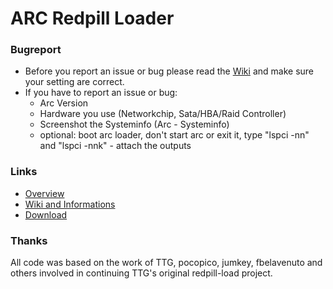 # ARC Redpill Loader

### Bugreport

- Before you report an issue or bug please read the <a href="https://github.com/AuxXxilium/AuxXxilium/wiki">Wiki</a> and make sure your setting are correct.
- If you have to report an issue or bug:
    - Arc Version
    - Hardware you use (Networkchip, Sata/HBA/Raid Controller)
    - Screenshot the Systeminfo (Arc - Systeminfo)
    - optional: boot arc loader, don't start arc or exit it, type "lspci -nn" and "lspci -nnk" - attach the outputs

### Links

- <a href="https://github.com/AuxXxilium">Overview</a>
- <a href="https://github.com/AuxXxilium/AuxXxilium/wiki">Wiki and Informations</a>
- <a href="https://github.com/AuxXxilium/arc/releases/latest">Download</a>

### Thanks
All code was based on the work of TTG, pocopico, jumkey, fbelavenuto and others involved in continuing TTG's original redpill-load project.